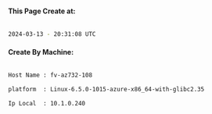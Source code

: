 
   
#### This Page Create at:

```bash

2024-03-13 - 20:31:08 UTC

```

#### Create By Machine:

```bash

Host Name : fv-az732-108

platform  : Linux-6.5.0-1015-azure-x86_64-with-glibc2.35

Ip Local  : 10.1.0.240

```

